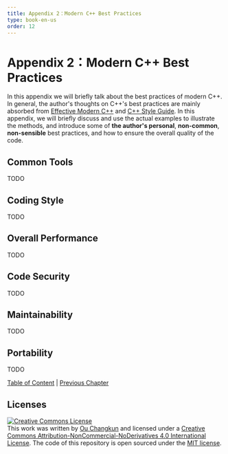 ```yaml
---
title: Appendix 2：Modern C++ Best Practices
type: book-en-us
order: 12
---
```


# Appendix 2：Modern C++ Best Practices

In this appendix we will briefly talk about the best practices of modern C++. In general, the author's thoughts on C++'s best practices are mainly absorbed from [Effective Modern C++](https://www.amazon.com/dp/1491903996/ref=cm_sw_em_r_mt_dp_U_-ZgjDb81ERBNP) and [C++ Style Guide](https://google.github.io/styleguide/cppguide.html). In this appendix, we will briefly discuss and use the actual examples to illustrate the methods, and introduce some of **the author's personal**, **non-common**, **non-sensible** best practices, and how to ensure the overall quality of the code.

## Common Tools

TODO

## Coding Style

TODO

## Overall Performance

TODO

## Code Security

TODO

## Maintainability

TODO

## Portability

TODO

[Table of Content](./toc.md) | [Previous Chapter](./appendix1.md)

## Licenses

<a rel="license" href="http://creativecommons.org/licenses/by-nc-nd/4.0/"><img alt="Creative Commons License" style="border-width:0" src="https://i.creativecommons.org/l/by-nc-nd/4.0/88x31.png" /></a><br />This work was written by [Ou Changkun](https://changkun.de) and licensed under a <a rel="license" href="http://creativecommons.org/licenses/by-nc-nd/4.0/">Creative Commons Attribution-NonCommercial-NoDerivatives 4.0 International License</a>. The code of this repository is open sourced under the [MIT license](../../LICENSE).